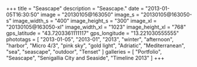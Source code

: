 +++
title = "Seascape"
description = "Seascape."
date = "2013-01-05T16:30:50"
image = "20130105@163050"
image_s = "20130105@163050-s"
image_width_s = "400"
image_height_s = "300"
image_xl = "20130105@163050-xl"
image_width_xl = "1023"
image_height_xl = "768"
gps_latitude = "43.7203361111117"
gps_longitude = "13.221030555555"
phototags = [ "2013-01-05", "2013-01", "2013", "winter", "afternoon", "harbor", "Micro 4/3", "pink sky", "gold light", "Adriatic", "Mediterranean", "sea", "seascape", "outdoor", "Tenset" ]
galleries = [ "Portfolio", "Seascape", "Senigallia City and Seaside", "Timeline 2013" ]
+++
